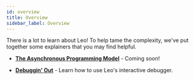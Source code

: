 ```yaml
---
id: overview 
title: Overview
sidebar_label: Overview
---
```


There is a lot to learn about Leo! To help tame the complexity, we've put together some explainers that you may find helpful.

- [**The Asynchronous Programming Model**](./01_async.md) - Coming soon!

- [**Debuggin' Out**](./02_debuggin.md) - Learn how to use Leo's interactive debugger.
